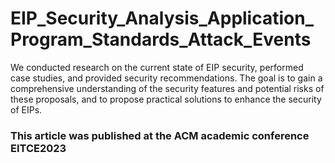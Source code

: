 # EIP_Security_Analysis_Application_Program_Standards_Attack_Events
We conducted research on the current state of EIP security, performed case studies, and provided security recommendations. The goal is to gain a comprehensive understanding of the security features and potential risks of these proposals, and to propose practical solutions to enhance the security of EIPs.
### This article was published at the ACM academic conference EITCE2023 
